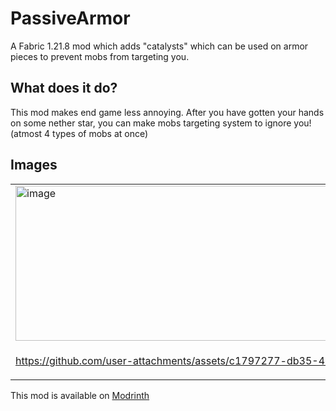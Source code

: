 # PassiveArmor
A Fabric 1.21.8 mod which adds "catalysts" which can be used on armor pieces to prevent mobs from targeting you.

## What does it do?
This mod makes end game less annoying. After you have gotten your hands on some nether star, you can make mobs targeting system to ignore you! (atmost 4 types of mobs at once)

## Images
<table>
  <tr>
    <td><img width="984" height="248" alt="image" src="https://github.com/user-attachments/assets/4912c7aa-6042-4e73-a1b4-f3e584d106af" /></td>
    <td>
      <img width="502" height="247" alt="image" src="https://github.com/user-attachments/assets/cf73960a-b019-4465-b37f-c7742b645507" /></td>
  </tr>
  <tr>
    <td> 

      
https://github.com/user-attachments/assets/c1797277-db35-471e-beef-f4734fac2eeb 

      
  </td>
    <td>Wearing an iron chestplate with Creeper catalyst</td>
  </tr>
</table>

This mod is available on <a href="https://modrinth.com/project/passivearmor">Modrinth</a>
